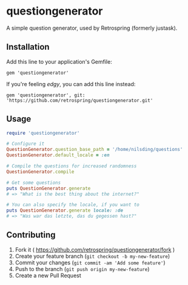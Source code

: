# questiongenerator

A simple question generator, used by Retrospring (formerly justask).

## Installation

Add this line to your application's Gemfile:

    gem 'questiongenerator'

If you're feeling _edgy_, you can add this line instead:

    gem 'questiongenerator', git: 'https://github.com/retrospring/questiongenerator.git'

## Usage

``` ruby
require 'questiongenerator'

# Configure it
QuestionGenerator.question_base_path = '/home/nilsding/questions'
QuestionGenerator.default_locale = :en

# Compile the questions for increased randomness
QuestionGenerator.compile

# Get some questions
puts QuestionGenerator.generate
# => "What is the best thing about the internet?"

# You can also specify the locale, if you want to
puts QuestionGenerator.generate locale: :de
# => "Was war das letzte, das du gegessen hast?"
```

## Contributing

1. Fork it ( https://github.com/retrospring/questiongenerator/fork )
2. Create your feature branch (`git checkout -b my-new-feature`)
3. Commit your changes (`git commit -am 'Add some feature'`)
4. Push to the branch (`git push origin my-new-feature`)
5. Create a new Pull Request
